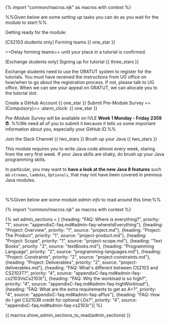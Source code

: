 {% import "common/macros.njk" as macros with context %}

%%Given below are some _setting up_ tasks you can do as you wait for the module to start:%% 

<span class="activity-desc">Getting ready for the module:<span>

<div class="indented">

<!-- --------------------------------------------------------------------------------------------- -->

<panel no-close >
<span slot="header" class="panel-title">[CS2103 students only] Forming teams {{ one_star }}</span>

==Delay forming teams== until your place in a tutorial is confirmed. 

<include type="danger" src="../../admin/teams.md" name="%%Admin {{ icon_embedding }}%% Team Forming :star:" dynamic />
</panel>

<!-- --------------------------------------------------------------------------------------------- -->

<panel  no-close >
<span slot="header" class="panel-title">[Exchange students only] Signing up for tutorial {{ three_stars }}</span>

Exchange students need to use the ORATUT system to register for the tutorials. You must have received the instructions from UG office on how/when to go about the registration process. If not, please talk to UG office. When we can see your appeal on ORATUT, we can allocate you to the tutorial slot.  
</panel>

<!-- --------------------------------------------------------------------------------------------- -->

<panel no-close > 
<span slot="header" class="panel-title">Create a GitHub Account {{ one_star }}</span>
<include type="danger" src="../../admin/appendixE-gitHub.md#githubAccount"/>
</panel>

<!-- --------------------------------------------------------------------------------------------- -->

<panel no-close > 
<span slot="header" class="panel-title"><md>Submit Pre-Module Survey ==(Compulsory)== :alarm_clock:</md> {{ one_star }}</span>

_Pre-Module Survey_ will be available on IVLE **Week 1 Monday - Friday 2359 :alarm_clock:**. %%We need all of you to submit it because it tells us some important information about you, especially your GitHub ID.%%
</panel>

<!-- --------------------------------------------------------------------------------------------- -->

<panel no-close > 
<span slot="header" class="panel-title">Join the Slack Channel {{ two_stars }}</span>

<panel header="%%**Admin {{ icon_embedding }} Tools → Communication**%%" expanded>
  <include type="danger" src="../../admin/tools.md#communication" />
</panel>

</panel>

<!-- --------------------------------------------------------------------------------------------- -->

<panel no-close >
<span slot="header" class="panel-title">Brush up your Java {{ two_stars }}</span>

This module requires you to write Java code almost every week, staring from the very first week. If your Java skills are shaky, do brush up your Java programming skills. 

In particular, you may want to **have a look at the new Java 8 features** such as `streams`, `lambdas`, `Optionals`, that may not have been covered in previous Java modules.
</panel>

<!-- --------------------------------------------------------------------------------------------- -->

</div> <!-- end indentation -->

<br>

%%Given below are some module _admin info_ to read around this time:%%  

{% import "common/macros.njk" as macros with context %}

{% set admin_sections = [
  {heading: "FAQ: Where is everything?", priority: "1", source: "appendixC-faq.md#admin-faq-whereIsEverything"},
  {heading: "Project: Overview", priority: "1", source: "project.md"},
  {heading: "Project: The Product", priority: "1", source: "project-product.md"},
  {heading: "Project: Scope", priority: "1", source: "project-scope.md"},
  {heading: "Text Books", priority: "2", source: "textBooks.md"},
  {heading: "Programming Language", priority: "2", source: "programming-languages.md"},
  {heading: "Project: Constraints", priority: "2", source: "project-constraints.md"},
  {heading: "Project: Deliverables", priority: "2", source: "project-deliverables.md"},
  {heading: "FAQ: What's different between CS2103 and CS2103T?", priority: "4", source: "appendixC-faq.md#admin-faq-cs2103VsCs2103t"},
  {heading: "FAQ: Why the workload is so high?", priority: "4", source: "appendixC-faq.md#admin-faq-highWorkload"},
  {heading: "FAQ: What are the extra requirements to get an A+?", priority: "4", source: "appendixC-faq.md#admin-faq-aPlus"},
  {heading: "FAQ: How do I get CS2103R credit for optional LOs?", priority: "4", source: "appendixC-faq.md#admin-faq-cs2103r"}]
%}

{{ macros.show_admin_sections_to_read(admin_sections) }}

